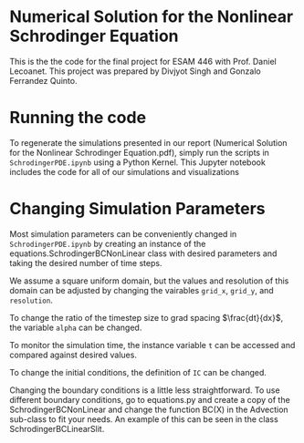 # Numerical Solution for the Nonlinear Schrodinger Equation


This is the the code for the final project for ESAM 446 with Prof. Daniel Lecoanet. This project was prepared by Divjyot Singh and Gonzalo Ferrandez Quinto.

# Running the code

To regenerate the simulations presented in our report (Numerical Solution for the Nonlinear Schrodinger
Equation.pdf), simply run the scripts in `SchrodingerPDE.ipynb` using a Python Kernel. This Jupyter notebook includes the code for all of our simulations and visualizations

# Changing Simulation Parameters

Most simulation parameters can be conveniently changed in `SchrodingerPDE.ipynb` by creating an instance of the equations.SchrodingerBCNonLinear class with desired parameters and taking the desired number of time steps.

We assume a square uniform domain, but the values and resolution of this domain can be adjusted by changing the vairables `grid_x`, `grid_y`, and `resolution`.

To change the ratio of the timestep size to grad spacing $\frac{dt}{dx}$, the variable `alpha` can be changed.

To monitor the simulation time, the instance variable `t` can be accessed and compared against desired values.

To change the initial conditions, the definition of `IC` can be changed.

Changing the boundary conditions is a little less straightforward. To use different boundary conditions, go to equations.py and create a copy of the SchrodingerBCNonLinear and change the function BC(X) in the Advection sub-class to fit your needs. An example of this can be seen in the class SchrodingerBCLinearSlit.
